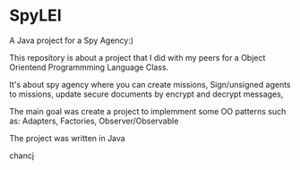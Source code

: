 # SpyLEI
A Java project for a Spy Agency:)

This repository is about a project that I did with my peers
for a Object Orientend Programmming Language Class.

It's about spy agency where you can create missions,
Sign/unsigned agents to missions,
update secure documents by encrypt and decrypt messages,

The main goal was create a project to implemment some 
OO patterns such as: Adapters, Factories, Observer/Observable

The project was written in Java

chancj

